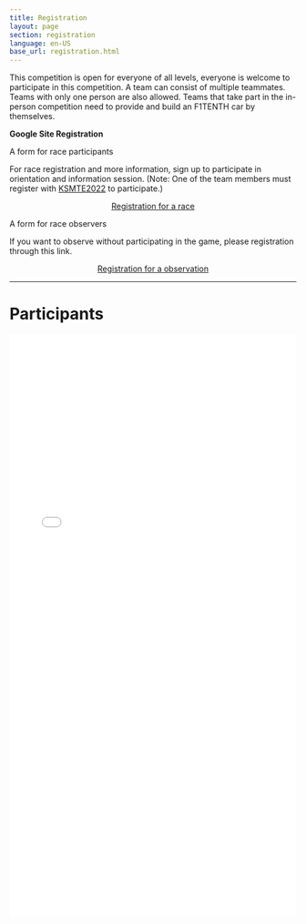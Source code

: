 ```yaml
---
title: Registration
layout: page
section: registration
language: en-US
base_url: registration.html
---
```


This competition is open for everyone of all levels, everyone is welcome to participate in this competition. A team can consist of multiple teammates. Teams with only one person are also allowed. Teams that take part in the in-person competition need to provide and build an F1TENTH car by themselves.


**Google Site Registration**

A form for race participants

For race registration and more information, sign up to participate in orientation and information session.
(Note: One of the team members must register with [KSMTE2022](https://www.ksmte.kr/symposium/event_view.kin?main=41&sub=7&event=41) to participate.)

<center class="actions">
	<a href="https://docs.google.com/forms/d/e/1FAIpQLSdHaTvOHH1Z5Aa7mLnPwxBua5eDl3LIYWjtoLe9xtU-uaKpKg/viewform?usp=sf_link" class="button">Registration for a race</a>
</center>

A form for race observers

If you want to observe without participating in the game, please registration through this link.

<center class="actions">
	<a href="https://docs.google.com/forms/d/e/1FAIpQLScQSYzEP13Zn-cOotXE8zJqqIcgxc3a-l1ewxArfxTLi4GB6g/viewform?usp=sf_link" class="button">Registration for a observation</a>
</center>

---
<!-- <center class="actions">
	<a href="../participants.html" class="button">Participants</a>
</center> -->

# Participants


<iframe width="100%" height="1024" src="../participants.html" frameborder="0"></iframe>


